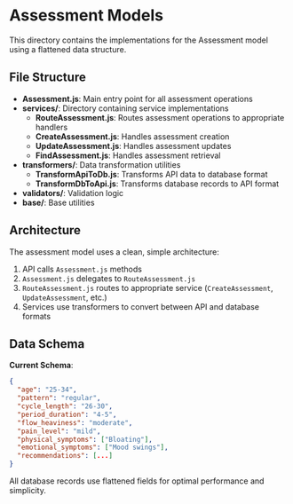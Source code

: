 # Assessment Models

This directory contains the implementations for the Assessment model using a flattened data structure.

## File Structure

- **Assessment.js**: Main entry point for all assessment operations
- **services/**: Directory containing service implementations
  - **RouteAssessment.js**: Routes assessment operations to appropriate handlers
  - **CreateAssessment.js**: Handles assessment creation
  - **UpdateAssessment.js**: Handles assessment updates
  - **FindAssessment.js**: Handles assessment retrieval
- **transformers/**: Data transformation utilities
  - **TransformApiToDb.js**: Transforms API data to database format
  - **TransformDbToApi.js**: Transforms database records to API format
- **validators/**: Validation logic
- **base/**: Base utilities

## Architecture

The assessment model uses a clean, simple architecture:

1. API calls `Assessment.js` methods
2. `Assessment.js` delegates to `RouteAssessment.js`
3. `RouteAssessment.js` routes to appropriate service (`CreateAssessment`, `UpdateAssessment`, etc.)
4. Services use transformers to convert between API and database formats

## Data Schema

**Current Schema**:
```json
{
  "age": "25-34",
  "pattern": "regular",
  "cycle_length": "26-30",
  "period_duration": "4-5",
  "flow_heaviness": "moderate",
  "pain_level": "mild",
  "physical_symptoms": ["Bloating"],
  "emotional_symptoms": ["Mood swings"],
  "recommendations": [...]
}
```

All database records use flattened fields for optimal performance and simplicity.
